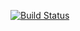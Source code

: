 [![Build Status](http://ec2-52-54-92-202.compute-1.amazonaws.com/buildStatus/icon?job=fibonacci)](http://ec2-52-54-92-202.compute-1.amazonaws.com/job/fibonacci/)


